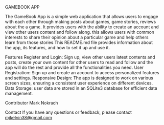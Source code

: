 GAMEBOOK APP

The GameBook App is a simple web application that allows users to engage with each other through making posts about games, game stories, reviews about the a game. It provides users with the ability to create an account and view other users content and follow along. this allows users with common interests to share their opinion about a particular game and help others learn from those stories This README.md file provides information about the app, its features, and how to set it up and use it.

Features
Register and Login: Sign up, view other users latest contents and posts, create your own content for other users to read and follow and the app will do the rest and provide all the functionalities you need.
User Registration: Sign up and create an account to access personalized features and settings.
Responsive Design: The app is designed to work on various screen sizes, ensuring a consistent user experience on different devices.
Data Storage: user data are stored in an SQLite3 database for efficient data management.


Contributor
Mark Nokrach

Contact
If you have any questions or feedback, please contact mjkelvin38@gmail.com
